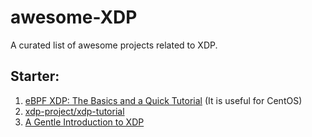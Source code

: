 # awesome-XDP
A curated list of awesome projects related to XDP.


## Starter:

1. [eBPF XDP: The Basics and a Quick Tutorial](https://www.tigera.io/learn/guides/ebpf/ebpf-xdp/) (It is useful for CentOS)
2. [xdp-project/xdp-tutorial](https://github.com/xdp-project/xdp-tutorial#basic-setup-lessons)
3. [A Gentle Introduction to XDP](https://www.seekret.io/blog/a-gentle-introduction-to-xdp/)

